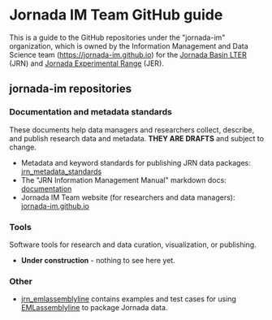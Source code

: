 # Jornada IM Team GitHub guide

This is a guide to the GitHub repositories under the "jornada-im" organization, which is owned by the Information Management and Data Science team (https://jornada-im.github.io) for the [Jornada Basin LTER](https://lter.jornada.nmsu.edu) (JRN) and [Jornada Experimental Range](https://jornada.nmsu.edu) (JER).

## jornada-im repositories

### Documentation and metadata standards

These documents help data managers and researchers collect, describe, and publish research data and metadata. **THEY ARE DRAFTS** and subject to change.

* Metadata and keyword standards for publishing JRN data packages: [jrn_metadata_standards](https://github.com/jornada-im/jrn_metadata_standards/)
* The "JRN Information Management Manual" markdown docs: [documentation](https://github.com/jornada-im/documentation/)
* Jornada IM Team website (for researchers and data managers): [jornada-im.github.io](https://github.com/jornada-im/jornada-im.github.io/)

### Tools

Software tools for research and data curation, visualization, or publishing.

* **Under construction** - nothing to see here yet.

### Other

* [jrn_emlassemblyline](https://github.com/jornada-im/jrn_emlassemblyline) contains examples and test cases for using [EMLassemblyline](https://github.com/EDIorg/EMLassemblyline) to package Jornada data.

